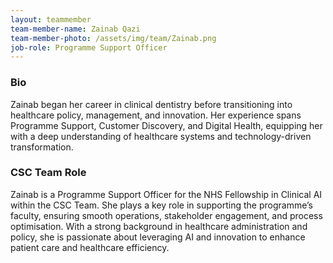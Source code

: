 ```yaml
---
layout: teammember
team-member-name: Zainab Qazi
team-member-photo: /assets/img/team/Zainab.png
job-role: Programme Support Officer
---
```


### Bio
Zainab began her career in clinical dentistry before transitioning into healthcare policy, management, and innovation. Her experience spans Programme Support, Customer Discovery, and Digital Health, equipping her with a deep understanding of healthcare systems and technology-driven transformation.

### CSC Team Role
Zainab is a Programme Support Officer for the NHS Fellowship in Clinical AI within the CSC Team. She plays a key role in supporting the programme’s faculty, ensuring smooth operations, stakeholder engagement, and process optimisation. With a strong background in healthcare administration and policy, she is passionate about leveraging AI and innovation to enhance patient care and healthcare efficiency.
